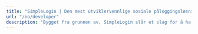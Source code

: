 ```yaml
---
title: "SimpleLogin | Den mest utviklervennlige sosiale påloggingsløsningen"
url: "/no/developer"
description: "Bygget fra grunnen av, SimpleLogin slår et slag for å ha de beste opplevelsene for utviklere."
---
```



